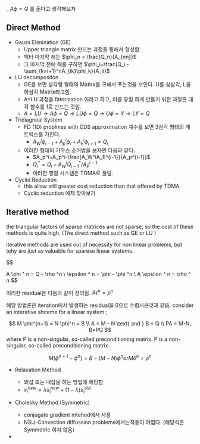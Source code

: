 _
$A \phi = Q$ 를 푼다고 생각해보자


## Direct Method

* Gauss Elimination (GE)
  * Upper triangle matrix 만드는 과정을 통해서 형성함.
  * 벡터 마지막 해는 $\phi_n = \frac{Q_n}{A_{nn}}$ 
  * 그 마지막 전에 해를 구하면 $\phi_i=\frac{Q_i - \sum_{k=i+1}^nA_{ik}\phi_k}{A_ii}$
* LU decompositon 
  * GE를 보면 삼각형 형태의 Matirx를 구해서 푸는것을 보인다. U를 상삼각, L을 하삼각 Matrix라고함.
  * A=LU 과정을 fatorization 이라고 하고, 이를 유일 하게 만들기 위한 과정은 대각 함수를 1로 만드는 것임.
  * $A=LU \to A\phi=Q \to LU\phi=Q \to U\phi=Y \to LY=Q$ 
* Tridiagnoal System
  * FD (1D) problmes with CDS approximation 계수를 보면 3삼각 형태의 매트릭스를 가진다.
    * $A_W^i \phi_{i-1}+A_p^i\phi_i+A_E^i\phi_{i+1} =Q_i$
  * 이러한 형태의 가우스 소거범을 보자면 다음과 같다.
    * $A_p^i=A_p^i-\frac{A_W^iA_E^{i-1}}{A_p^{i-1}}$ 
    * $Q_i^* = Q_i - A_W^iQ_{i-1}^*/A_P^{i-1}$
    * 이러한 행렬 시스템은 TDMA로 풀림. 
* Cyclid Reduction
  * this allow still greater cost reduction than that offered by TDMA.
  * Cyclic reduction 예제 찾아보기

## Iterative method

the triangular factors of sparse matrices are not sparse, so the cost of these methods is quite high. (The direct method such as GE or LU )

iterative methods are used out of necessity for non linear problems, but tehy are just as valuable for sparese linear systems.


$$

A \phi ^ n = Q - \rho ^n \\
\epsilon ^ n = \phi - \phi ^n \\
A \epsilon ^ n = \rho ^ n
$$

이러한  residual은 다음과 같이 정의됨.
$A \epsilon ^ n = \rho ^ n$ 

해당 방법론은 iteration에서 발생하는 residual을 0으로 수렴시큰것과 같음. consider an interative shceme for a linear system ;

$$
M \phi^{n+1} = N \phi^n + B \\
A = M - N \text{ and } B = Q \\ 
PA = M-N, B=PQ
$$
where P is a non-singular, so-called preconditioning matrix. P is a non-singular, so-called preconditioning matrix

$$
M(\phi^{n+1}-\phi^n) = B - (M-N)\phi^n or M\delta ^n = \rho ^n
$$

* Relaxation Method
  * 외삽 또는 내삽을 하는 방법에 해당함
  * $x^{new}_i = \lambda x_i^{new} + (1-\lambda)x_i^{old}$

* Cholesky Method (Symmetric)
  * conjugate gradient mtehod에서 사용
  * NS나 Convection diffussion problems에서는적용이 어렵다. (해당식은 Symmetric 하지 않음)
* 